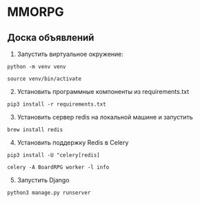 # MMORPG
## Доска объявлений

1. Запустить виртуальное окружение:

`python -m venv venv`

`source venv/bin/activate`

2. Установить программные компоненты из requirements.txt

`pip3 install -r requirements.txt`

3. Установить сервер redis на локальной машине и запустить

`brew install redis`

4. Установить поддержку Redis в Celery

`pip3 install -U "celery[redis]`

`celery -A BoardRPG worker -l info`

5. Запустить Django 

`python3 manage.py runserver`
